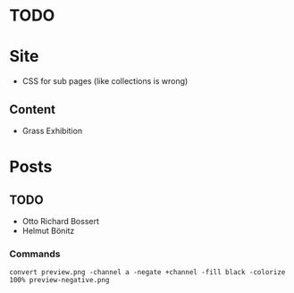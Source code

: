TODO
====

# Site

* CSS for sub pages (like collections is wrong)

## Content

* Grass Exhibition

# Posts

## TODO
* Otto Richard Bossert
* Helmut Bönitz

### Commands
```
convert preview.png -channel a -negate +channel -fill black -colorize 100% preview-negative.png
```
